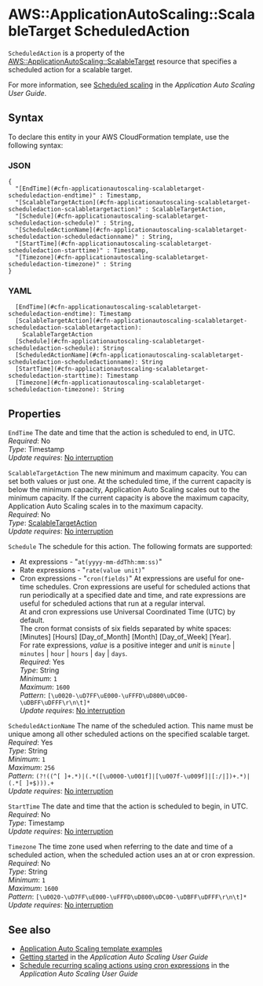 # AWS::ApplicationAutoScaling::ScalableTarget ScheduledAction<a name="aws-properties-applicationautoscaling-scalabletarget-scheduledaction"></a>

`ScheduledAction` is a property of the [AWS::ApplicationAutoScaling::ScalableTarget](https://docs.aws.amazon.com/AWSCloudFormation/latest/UserGuide/aws-resource-applicationautoscaling-scalabletarget.html) resource that specifies a scheduled action for a scalable target\.

For more information, see [Scheduled scaling](https://docs.aws.amazon.com/autoscaling/application/userguide/application-auto-scaling-scheduled-scaling.html) in the _Application Auto Scaling User Guide_\.

## Syntax<a name="aws-properties-applicationautoscaling-scalabletarget-scheduledaction-syntax"></a>

To declare this entity in your AWS CloudFormation template, use the following syntax:

### JSON<a name="aws-properties-applicationautoscaling-scalabletarget-scheduledaction-syntax.json"></a>

```
{
  "[EndTime](#cfn-applicationautoscaling-scalabletarget-scheduledaction-endtime)" : Timestamp,
  "[ScalableTargetAction](#cfn-applicationautoscaling-scalabletarget-scheduledaction-scalabletargetaction)" : ScalableTargetAction,
  "[Schedule](#cfn-applicationautoscaling-scalabletarget-scheduledaction-schedule)" : String,
  "[ScheduledActionName](#cfn-applicationautoscaling-scalabletarget-scheduledaction-scheduledactionname)" : String,
  "[StartTime](#cfn-applicationautoscaling-scalabletarget-scheduledaction-starttime)" : Timestamp,
  "[Timezone](#cfn-applicationautoscaling-scalabletarget-scheduledaction-timezone)" : String
}
```

### YAML<a name="aws-properties-applicationautoscaling-scalabletarget-scheduledaction-syntax.yaml"></a>

```
  [EndTime](#cfn-applicationautoscaling-scalabletarget-scheduledaction-endtime): Timestamp
  [ScalableTargetAction](#cfn-applicationautoscaling-scalabletarget-scheduledaction-scalabletargetaction):
    ScalableTargetAction
  [Schedule](#cfn-applicationautoscaling-scalabletarget-scheduledaction-schedule): String
  [ScheduledActionName](#cfn-applicationautoscaling-scalabletarget-scheduledaction-scheduledactionname): String
  [StartTime](#cfn-applicationautoscaling-scalabletarget-scheduledaction-starttime): Timestamp
  [Timezone](#cfn-applicationautoscaling-scalabletarget-scheduledaction-timezone): String
```

## Properties<a name="aws-properties-applicationautoscaling-scalabletarget-scheduledaction-properties"></a>

`EndTime` <a name="cfn-applicationautoscaling-scalabletarget-scheduledaction-endtime"></a>
The date and time that the action is scheduled to end, in UTC\.  
_Required_: No  
_Type_: Timestamp  
_Update requires_: [No interruption](https://docs.aws.amazon.com/AWSCloudFormation/latest/UserGuide/using-cfn-updating-stacks-update-behaviors.html#update-no-interrupt)

`ScalableTargetAction` <a name="cfn-applicationautoscaling-scalabletarget-scheduledaction-scalabletargetaction"></a>
The new minimum and maximum capacity\. You can set both values or just one\. At the scheduled time, if the current capacity is below the minimum capacity, Application Auto Scaling scales out to the minimum capacity\. If the current capacity is above the maximum capacity, Application Auto Scaling scales in to the maximum capacity\.  
_Required_: No  
_Type_: [ScalableTargetAction](aws-properties-applicationautoscaling-scalabletarget-scalabletargetaction.md)  
_Update requires_: [No interruption](https://docs.aws.amazon.com/AWSCloudFormation/latest/UserGuide/using-cfn-updating-stacks-update-behaviors.html#update-no-interrupt)

`Schedule` <a name="cfn-applicationautoscaling-scalabletarget-scheduledaction-schedule"></a>
The schedule for this action\. The following formats are supported:

- At expressions \- "`at(yyyy-mm-ddThh:mm:ss)`"
- Rate expressions \- "`rate(value unit)`"
- Cron expressions \- "`cron(fields)`"
  At expressions are useful for one\-time schedules\. Cron expressions are useful for scheduled actions that run periodically at a specified date and time, and rate expressions are useful for scheduled actions that run at a regular interval\.  
  At and cron expressions use Universal Coordinated Time \(UTC\) by default\.  
  The cron format consists of six fields separated by white spaces: \[Minutes\] \[Hours\] \[Day_of_Month\] \[Month\] \[Day_of_Week\] \[Year\]\.  
  For rate expressions, _value_ is a positive integer and _unit_ is `minute` \| `minutes` \| `hour` \| `hours` \| `day` \| `days`\.  
  _Required_: Yes  
  _Type_: String  
  _Minimum_: `1`  
  _Maximum_: `1600`  
  _Pattern_: `[\u0020-\uD7FF\uE000-\uFFFD\uD800\uDC00-\uDBFF\uDFFF\r\n\t]*`  
  _Update requires_: [No interruption](https://docs.aws.amazon.com/AWSCloudFormation/latest/UserGuide/using-cfn-updating-stacks-update-behaviors.html#update-no-interrupt)

`ScheduledActionName` <a name="cfn-applicationautoscaling-scalabletarget-scheduledaction-scheduledactionname"></a>
The name of the scheduled action\. This name must be unique among all other scheduled actions on the specified scalable target\.  
_Required_: Yes  
_Type_: String  
_Minimum_: `1`  
_Maximum_: `256`  
_Pattern_: `(?!((^[ ]+.*)|(.*([\u0000-\u001f]|[\u007f-\u009f]|[:/|])+.*)|(.*[ ]+$))).+`  
_Update requires_: [No interruption](https://docs.aws.amazon.com/AWSCloudFormation/latest/UserGuide/using-cfn-updating-stacks-update-behaviors.html#update-no-interrupt)

`StartTime` <a name="cfn-applicationautoscaling-scalabletarget-scheduledaction-starttime"></a>
The date and time that the action is scheduled to begin, in UTC\.  
_Required_: No  
_Type_: Timestamp  
_Update requires_: [No interruption](https://docs.aws.amazon.com/AWSCloudFormation/latest/UserGuide/using-cfn-updating-stacks-update-behaviors.html#update-no-interrupt)

`Timezone` <a name="cfn-applicationautoscaling-scalabletarget-scheduledaction-timezone"></a>
The time zone used when referring to the date and time of a scheduled action, when the scheduled action uses an at or cron expression\.  
_Required_: No  
_Type_: String  
_Minimum_: `1`  
_Maximum_: `1600`  
_Pattern_: `[\u0020-\uD7FF\uE000-\uFFFD\uD800\uDC00-\uDBFF\uDFFF\r\n\t]*`  
_Update requires_: [No interruption](https://docs.aws.amazon.com/AWSCloudFormation/latest/UserGuide/using-cfn-updating-stacks-update-behaviors.html#update-no-interrupt)

## See also<a name="aws-properties-applicationautoscaling-scalabletarget-scheduledaction--seealso"></a>

- [Application Auto Scaling template examples](https://docs.aws.amazon.com/AWSCloudFormation/latest/UserGuide/quickref-autoscaling.html#scenario-app-as-template-examples)
- [Getting started](https://docs.aws.amazon.com/autoscaling/application/userguide/getting-started.html) in the _Application Auto Scaling User Guide_
- [Schedule recurring scaling actions using cron expressions](https://docs.aws.amazon.com/autoscaling/application/userguide/scheduled-scaling-using-cron-expressions.html) in the _Application Auto Scaling User Guide_
